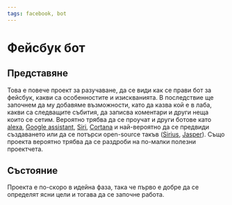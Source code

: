```yaml
---
tags: facebook, bot
---
```

# Фейсбук бот

## Представяне

Това е повече проект за разучаване, да се види как се прави бот за фейсбук, какви са особенностите и изискванията. 
В последствие ще започнем да му добавяме възможности, като да казва кой е в лаба, какви са следващите събития,
да записва коментари и други неща които се сетим. Вероятно трябва да се проучат и други ботове като [alexa](http://www.alexa.com/),
[Google assistant](https://assistant.google.com/), [Siri](https://www.apple.com/ios/siri/), [Cortana](http://www.windowscentral.com/cortana)
и най-вероятно да се предвиди създаването или да се потърси open-source такъв ([Sirius](http://sirius.clarity-lab.org/), [Jasper](http://jasperproject.github.io/)).
Също проекта вероятно трябва да се раздроби на по-малки полезни проектчета.

## Състояние

Проекта е по-скоро в идейна фаза, така че първо е добре да се определят ясни цели и тогава да се започне работа.

